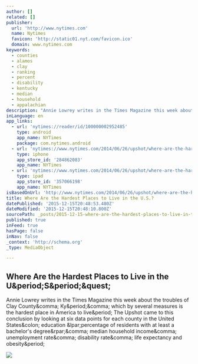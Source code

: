```yaml
---
author: []
related: []
publisher:
  url: 'http://www.nytimes.com'
  name: Nytimes
  favicon: 'http://static01.nyt.com/favicon.ico'
  domain: www.nytimes.com
keywords:
  - counties
  - alamos
  - clay
  - ranking
  - percent
  - disability
  - kentucky
  - median
  - household
  - appalachian
description: "Annie Lowrey writes in the Times Magazine this week about the troubles of Clay County, Ky., which by several measures is the hardest place in America to live. The Upshot came to this conclusion by looking at six data points for each county in the United States: education (percentage of residents with at least a bachelor's degree), median household income, unemployment rate, disability rate, life expectancy and obesity."
inLanguage: en
app_links:
  - url: 'nytimes://reader/id/100000002952485'
    type: android
    app_name: NYTimes
    package: com.nytimes.android
  - url: 'nytimes://www.nytimes.com/2014/06/26/upshot/where-are-the-hardest-places-to-live-in-the-us.html'
    type: iphone
    app_store_id: '284862083'
    app_name: NYTimes
  - url: 'nytimes://www.nytimes.com/2014/06/26/upshot/where-are-the-hardest-places-to-live-in-the-us.html'
    type: ipad
    app_store_id: '357066198'
    app_name: NYTimes
isBasedOnUrl: 'http://www.nytimes.com/2014/06/26/upshot/where-are-the-hardest-places-to-live-in-the-us.html'
title: Where Are the Hardest Places to Live in the U.S.?
datePublished: '2015-12-15T20:48:53.480Z'
dateModified: '2015-12-15T20:48:10.800Z'
sourcePath: _posts/2015-12-15-where-are-the-hardest-places-to-live-in-the-us.md
published: true
inFeed: true
hasPage: false
inNav: false
_context: 'http://schema.org'
_type: MediaObject

---
```

<article style=""><h1>Where Are the Hardest Places to Live in the U&amp;period;S&amp;period;&amp;quest;</h1><p>Annie Lowrey writes in the Times Magazine this week about the troubles of Clay County&amp;comma; Ky&amp;period;&amp;comma; which by several measures is the hardest place in America to live&amp;period; The Upshot came to this conclusion by looking at six data points for each county in the United States&amp;colon; education &amp;lpar;percentage of residents with at least a bachelor's degree&amp;rpar;&amp;comma; median household income&amp;comma; unemployment rate&amp;comma; disability rate&amp;comma; life expectancy and obesity&amp;period;</p><img src="http://static01.nyt.com/images/2014/06/26/upshot/20140626up-lowest-slide-KAJR/20140626up-lowest-slide-KAJR-jumbo.jpg" /></article>
